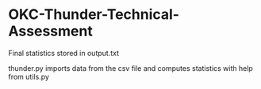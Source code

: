 # OKC-Thunder-Technical-Assessment

Final statistics stored in output.txt

thunder.py imports data from the csv file and computes statistics with help from utils.py

